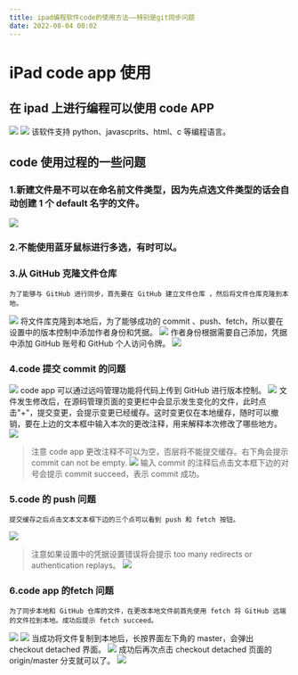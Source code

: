 ```yaml
---
title: ipad编程软件code的使用方法——特别是git同步问题
date: 2022-08-04 00:02
---
```

# iPad code app 使用
## 在 ipad 上进行编程可以使用 code APP
![](./_image/2022-08-04/dcfaf148508807e9f910938fad5df399.jpg)    ![](./_image/2022-08-04/a5f7df78156d21d15431953d56fea310.jpg)
    该软件支持 python、javascprits、html、c 等编程语言。
## code 使用过程的一些问题
### 1.新建文件是不可以在命名前文件类型，因为先点选文件类型的话会自动创建 1 个 default 名字的文件。
![](./_image/2022-08-04/df79d555475dda213497811eb8566013.jpg)
### 2.不能使用蓝牙鼠标进行多选，有时可以。
### 3.从 GitHub 克隆文件仓库
    为了能够与 GitHub 进行同步，首先要在 GitHub 建立文件仓库 ，然后将文件仓库克隆到本地。
![](./_image/2022-08-04/a80ec265d879453ed5f1cb593ee00d19.jpg)
    将文件库克隆到本地后，为了能够成功的 commit 、push、fetch，所以要在设置中的版本控制中添加作者身份和凭据。
![](./_image/2022-08-04/18b9385ee85103568e7a09500c30b877.jpg)
    作者身份根据需要自己添加，凭据中添加 GitHub 账号和 GitHub 个人访问令牌。
![](./_image/2022-08-04/02e4de616939cf2e1a902031fb2f560d.jpg)
### 4.code 提交 commit 的问题
![](./_image/2022-08-04/6bbe338fd4db79805d297aaec13c233a.jpg)
    code app 可以通过远吗管理功能将代码上传到 GitHub 进行版本控制。
![](./_image/2022-08-04/949462026ca2bcde596413de1ffcd555.jpg)
    文件发生修改后，在源码管理页面的变更栏中会显示发生变化的文件，此时点击"+"，提交变更，会提示变更已经缓存。这时变更仅在本地缓存，随时可以撤销，要在上边的文本框中输入本次的更改注释，用来解释本次修改了哪些地方。
![](./_image/2022-08-04/cc54940e048b0b170786c8c135d05ca2.jpg)
> 注意 code app 更改注释不可以为空，否层将不能提交缓存。右下角会提示 commit can not be empty.
> ![](./_image/2022-08-04/11fa1489034c4c7d080def0d2212ad18.jpg)
    输入 commit 的注释后点击文本框下边的对号会提示 commit succeed，表示 commit 成功。
### 5.code 的 push 问题
    提交缓存之后点击文本文本框下边的三个点可以看到 push 和 fetch 按钮。
![](./_image/2022-08-04/36751dd242364f9ad4b5fb8bf2473951.jpg)
> 注意如果设置中的凭据设置错误将会提示 too many redirects or authentication replays。
> ![](./_image/2022-08-04/ac147ea526bc2e9f6c24d920589a96cb.jpg)
### 6.code app 的fetch 问题
    为了同步本地和 GitHub 仓库的文件，在更改本地文件前首先使用 fetch 将 GitHub 远端的文件拉到本地。成功后提示 fetch succeed。
![](./_image/2022-08-04/36751dd242364f9ad4b5fb8bf2473951.jpg)
![](./_image/2022-08-04/8584f979a5c0b776e6b416b871c6a395.jpg)
    当成功将文件复制到本地后，长按界面左下角的 master，会弹出 checkout detached 界面。
![](./_image/2022-08-04/273554babb413f682121a5bd471cc033.jpg)
    成功后再次点击 checkout detached 页面的 origin/master 分支就可以了。
![](./_image/2022-08-04/55f4aa38b84029a3626f999f48900986.jpg)